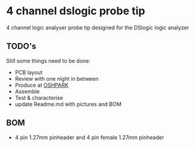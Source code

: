 # 4 channel dslogic probe tip
4 channel logic analyser probe tip designed for the DSlogic logic analyzer
## TODO's
Still some things need to be done:
* PCB layout
* Review with one night in between
* Produce at [OSHPARK](https://oshpark.com/)
* Assemble
* Test & characterise
* update Readme.md with pictures and BOM
## BOM
* 4 pin 1.27mm pinheader and 4 pin female 1.27mm pinheader

